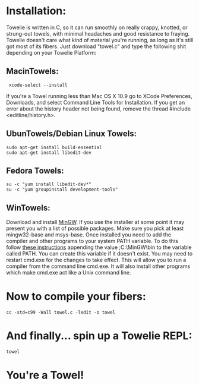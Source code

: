 # Installation:

Towelie is written in C, so it can run smoothly on really crappy, knotted, or strung-out towels, with minimal headaches and good resistance to fraying. Towelie doesn't care what kind of material you're running, as long as it's still got most of its fibers. Just download "towel.c" and type the following shit depending on your Towelie Platform: 

## MacinTowels:
     
     xcode-select --install
     
If you're a Towel running less than Mac OS X 10.9 go to XCode Preferences, Downloads, and select Command Line Tools for Installation. If you get an error about the history header not being found, remove the thread #include <editline/history.h>.

## UbunTowels/Debian Linux Towels:

    sudo apt-get install build-essential
    sudo apt-get install libedit-dev
    
## Fedora Towels:

    su -c "yum install libedit-dev*"
    su -c "yum groupinstall development-tools"
    
## WinTowels:

Download and install [MinGW](http://www.mingw.org/). If you use the installer at some point it may present you with a list of possible packages. Make sure you pick at least mingw32-base and msys-base. Once installed you need to add the compiler and other programs to your system PATH variable. To do this follow [these instructions](http://www.computerhope.com/issues/ch000549.htm) appending the value ;C:\MinGW\bin to the variable called PATH. You can create this variable if it doesn't exist. You may need to restart cmd.exe for the changes to take effect. This will allow you to run a compiler from the command line cmd.exe. It will also install other programs which make cmd.exe act like a Unix command line.

# Now to compile your fibers:

    cc -std=c99 -Wall towel.c -ledit -o towel

# And finally... spin up a Towelie REPL:

    towel
    
# You're a Towel!
